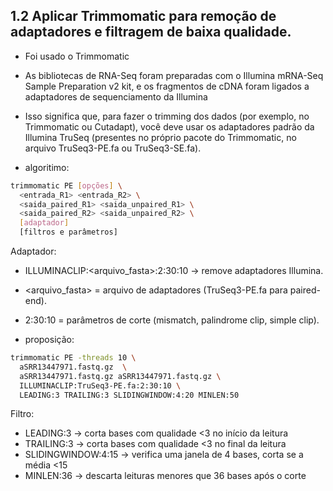 ## 1.2 Aplicar Trimmomatic para remoção de adaptadores e filtragem de baixa qualidade.

- Foi usado o Trimmomatic
- As bibliotecas de RNA-Seq foram preparadas com o Illumina mRNA-Seq Sample Preparation v2 kit, e os fragmentos de cDNA foram ligados a adaptadores de sequenciamento da Illumina
- Isso significa que, para fazer o trimming dos dados (por exemplo, no Trimmomatic ou Cutadapt), você deve usar os adaptadores padrão da Illumina TruSeq (presentes no próprio pacote do Trimmomatic, no arquivo TruSeq3-PE.fa ou TruSeq3-SE.fa).

- algoritimo:
```bash
trimmomatic PE [opções] \
  <entrada_R1> <entrada_R2> \
  <saida_paired_R1> <saida_unpaired_R1> \
  <saida_paired_R2> <saida_unpaired_R2> \
  [adaptador]
  [filtros e parâmetros]
```
Adaptador:
- ILLUMINACLIP:<arquivo_fasta>:2:30:10 → remove adaptadores Illumina.
- <arquivo_fasta> = arquivo de adaptadores (TruSeq3-PE.fa para paired-end).
- 2:30:10 = parâmetros de corte (mismatch, palindrome clip, simple clip).

- proposição:
```bash
trimmomatic PE -threads 10 \
  aSRR13447971.fastq.gz  \
  aSRR13447971.fastq.gz aSRR13447971.fastq.gz \
  ILLUMINACLIP:TruSeq3-PE.fa:2:30:10 \
  LEADING:3 TRAILING:3 SLIDINGWINDOW:4:20 MINLEN:50
```
Filtro:
- LEADING:3 → corta bases com qualidade <3 no início da leitura
- TRAILING:3 → corta bases com qualidade <3 no final da leitura
- SLIDINGWINDOW:4:15 → verifica uma janela de 4 bases, corta se a média <15
- MINLEN:36 → descarta leituras menores que 36 bases após o corte

